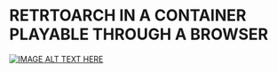 # RETRTOARCH IN A CONTAINER PLAYABLE THROUGH A BROWSER

[![IMAGE ALT TEXT HERE](https://img.youtube.com/vi/6gqXNirjNeU/0.jpg)](https://www.youtube.com/watch?v=6gqXNirjNeU)

